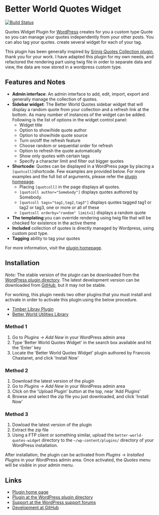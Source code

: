 Better World Quotes Widget
==========================

[![Build Status][travis-image]][travis-url]

[travis-image]: https://img.shields.io/travis/meilleur-monde/wp-quotes-widget.svg
[travis-url]: https://travis-ci.org/meilleur-monde/wp-quotes-widget

Quotes Widget Plugin for [WordPress](https://wordpress.org/) creates for you a custom type Quote so you can manage your quotes independently from your other posts. You can also tag your quotes. create several widget for each of your tag.

This plugin has been generally inspired by [Srinig Quotes Collection plugin](http://srinig.com/wordpress/plugins/quotes-collection/), thank you for your work. I have adapted this plugin for my own needs, and refactored the rendering part using twig file in order to separate data and view, the data are now stored in a wordpress custom type.  

Features and Notes
------------------

* **Admin interface**: An admin interface to add, edit, import, export and generally manage the collection of quotes. 
* **Sidebar widget**: The Better World Quotes sidebar widget that will display a random quote from your collection and a refresh link at the bottom. As many number of instances of the widget can be added. Following is the list of options in the widget control panel:
	* Widget title
	* Option to show/hide quote author
	* Option to show/hide quote source
	* Turn on/off the refresh feature
	* Choose random or sequential order for refresh
	* Option to refresh the quote automatically
	* Show only quotes with certain tags
	* Specify a character limit and filter out bigger quotes
* **Shortcode**: Quotes can be displayed in a WordPress page by placing a `[quotcoll]`shortcode. Few examples are provided below. For more examples and the full list of arguments, please refer the [plugin homepage](https://www.meilleur-monde.fr/worpress/wp-quotes-widget).
	* Placing `[quotcoll]` in the page displays all quotes.
	* `[quotcoll author="Somebody"]` displays quotes authored by Somebody.
	* `[quotcoll tags="tag1,tag2,tag3"]` displays quotes tagged tag1 or tag2 or tag3, one or more or all of these
	* `[quotcoll orderby="random" limit=1]` displays a random quote
* **The templating**:you can override rendering using twig file that will be checked for existence in the active theme 
* **Included** collection of quotes is directly managed by Wordpress, using custom post type.
* **Tagging** ability to tag your quotes 

For more information, visit the [plugin homepage](https://www.meilleur-monde.fr/wordpress/wp-quotes-widget).


Installation
------------

*Note:* The stable version of the plugin can be downloaded from the [WordPress plugin directory](https://wordpress.org/plugins/better-world-quotes-widget). The latest development version can be downloaded from [GitHub](https://github.com/meilleur-monde/wp-quotes-widget), but it may not be stable. 

For working, this plugin needs two other plugins:that you must install and activate in order to activate this plugin:using the below procedure.
* [Timber Libray Plugin](https://fr.wordpress.org/plugins/timber-library) 
* [Better World Utilities Library](https://fr.wordpress.org/plugins/better-world-utilities-library)

### Method 1 ###

1. Go to *Plugins -> Add New* in your WordPress admin area
1. Type 'Better World Quotes Widget' in the search box available and hit the 'Enter' key
1. Locate the 'Better World Quotes Widget' plugin authored by Francois Chastanet, and click 'Install Now'

### Method 2 ###

1. Download the latest version of the plugin
1. Go to *Plugins -> Add New* in your WordPress admin area
1. Click on the 'Upload Plugin' button at the top, near 'Add Plugins'
1. Browse and select the zip file you just downloaded, and click 'Install Now'

### Method 3 ###

1. Dowload the latest version of the plugin
1. Extract the zip file
1. Using a FTP client or something similar, upload the `better-world-quotes-widget` directory to the `~/wp-content/plugins/` directory of your WordPress installation.

After installation, the plugin can be activated from *Plugins -> Installed Plugins* in your WordPress admin area. Once activated, the *Quotes* menu will be visible in your admin menu.


Links
-----

* [Plugin home page](https://www.meilleur-monde.fr/wordpress/wp-quotes-widget)
* [Plugin at the WordPress plugin directory](https://wordpress.org/plugins/better-world-quotes-widget)
* [Support at the WordPress support forums](https://wordpress.org/support/plugin/better-world-quotes-widget)
* [Development at GitHub](https://github.com/meilleur-monde/wp-quotes-widget)

